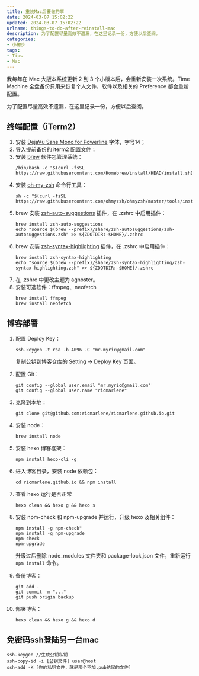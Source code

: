 ```yaml
---
title: 重装Mac后要做的事
date: 2024-03-07 15:02:22
updated: 2024-03-07 15:02:22
urlname: things-to-do-after-reinstall-mac
description: 为了配置尽量高效不遗漏，在这里记录一份，方便以后查阅。
categories:
- 小撇步
tags:
- Tips
- Mac
---
```


我每年在 Mac 大版本系统更新 2 到 3 个小版本后，会重新安装一次系统。Time Machine 全盘备份只用来恢复个人文件，软件以及相关的 Preference 都会重新配置。

为了配置尽量高效不遗漏，在这里记录一份，方便以后查阅。

## 终端配置（iTerm2）

1. 安装 [DejaVu Sans Mono for Powerline](https://github.com/powerline/fonts/blob/master/DejaVuSansMono/DejaVu%20Sans%20Mono%20for%20Powerline.ttf) 字体，字号14；
2. 导入提前备份的 iterm2 配置文件；
3. 安装 [brew](https://brew.sh/) 软件包管理系统：
   ```
   /bin/bash -c "$(curl -fsSL https://raw.githubusercontent.com/Homebrew/install/HEAD/install.sh)"
   ```
4. 安装 [oh-my-zsh](https://ohmyz.sh/#install) 命令行工具：
   ```
   sh -c "$(curl -fsSL https://raw.githubusercontent.com/ohmyzsh/ohmyzsh/master/tools/install.sh)"
   ```
5. brew 安装 [zsh-auto-suggestions](https://github.com/zsh-users/zsh-autosuggestions/blob/master/INSTALL.md) 插件，在 .zshrc 中启用插件：
   ```
   brew install zsh-auto-suggestions
   echo "source $(brew --prefix)/share/zsh-autosuggestions/zsh-autosuggestions.zsh" >> ${ZDOTDIR:-$HOME}/.zshrc
   ```
6. brew 安装 [zsh-syntax-highlighting](https://github.com/zsh-users/zsh-syntax-highlighting/blob/master/INSTALL.md) 插件，在 .zshrc 中启用插件：
   ```
   brew install zsh-syntax-highlighting
   echo "source $(brew --prefix)/share/zsh-syntax-highlighting/zsh-syntax-highlighting.zsh" >> ${ZDOTDIR:-$HOME}/.zshrc
   ```
7. 在 .zshrc 中更改主题为 agnoster。
8. 安装可选软件：ffmpeg、neofetch
   ```
   brew install ffmpeg
   brew install neofetch
   ```


## 博客部署

1. 配置 Deploy Key：
   ```
   ssh-keygen -t rsa -b 4096 -C "mr.myric@gmail.com"
   ```
   复制公钥到博客仓库的 Setting -> Deploy Key 页面。

2. 配置 Git：
   ```
   git config --global user.email "mr.myric@gmail.com"
   git config --global user.name "ricmarlene"
   ```

3. 克隆到本地：
   ```
   git clone git@github.com:ricmarlene/ricmarlene.github.io.git
   ```

4. 安装 node：
   ```
   brew install node
   ```

5. 安装 hexo 博客框架：
   ```
   npm install hexo-cli -g
   ```

6. 进入博客目录，安装 node 依赖包：
   ```
   cd ricmarlene.github.io && npm install
   ```

7. 查看 hexo 运行是否正常 
   ```
   hexo clean && hexo g && hexo s
   ```

8. 安装 npm-check 和 npm-upgrade 并运行，升级 hexo 及相关组件：
   ```
   npm install -g npm-check"
   npm install -g npm-upgrade
   npm-check
   npm-upgrade
   ```
   升级过后删除 node_modules 文件夹和 package-lock.json 文件，重新运行 ``npm install`` 命令。
   
9. 备份博客：
   ```
   git add .
   git commit -m "..."
   git push origin backup
   ```
   
10. 部署博客：
    ```
    hexo clean && hexo g && hexo d
    ```
   
   
## 免密码ssh登陆另一台mac

```免密
ssh-keygen //生成公钥私钥
ssh-copy-id -i [公钥文件] user@host
ssh-add -K [你的私钥文件，就是那个不加.pub结尾的文件] 
```
